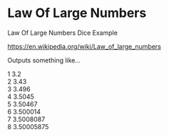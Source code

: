 # Law Of Large Numbers
Law Of Large Numbers Dice Example

https://en.wikipedia.org/wiki/Law_of_large_numbers

Outputs something like...

1	3.2  
2	3.43  
3	3.496  
4	3.5045  
5	3.50467  
6	3.500014  
7	3.5008087  
8	3.50005875  
